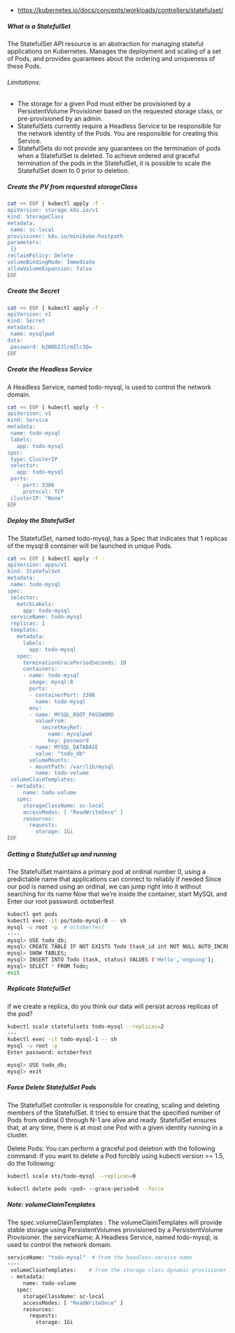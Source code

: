 - https://kubernetes.io/docs/concepts/workloads/controllers/statefulset/

##### What is a StatefulSet
The StatefulSet API resource is an abstraction for managing stateful applications on Kubernetes. Manages the deployment and scaling of a set of Pods, and provides guarantees about the ordering and uniqueness of these Pods.

###### Limitations:
- The storage for a given Pod must either be provisioned by a PersistentVolume Provisioner based on the requested storage class, or pre-provisioned by an admin.
- StatefulSets currently require a Headless Service to be responsible for the network identity of the Pods. You are responsible for creating this Service.
- StatefulSets do not provide any guarantees on the termination of pods when a StatefulSet is deleted. To achieve ordered and graceful termination of the pods in the StatefulSet, it is possible to scale the StatefulSet down to 0 prior to deletion.

##### Create the PV from requested storageClass
``````sh
cat << EOF | kubectl apply -f -
apiVersion: storage.k8s.io/v1
kind: StorageClass
metadata:
 name: sc-local
provisioner: k8s.io/minikube-hostpath
parameters:
 {}
reclaimPolicy: Delete
volumeBindingMode: Immediate
allowVolumeExpansion: false
EOF
``````
##### Create the Secret
``````sh
cat << EOF | kubectl apply -f -
apiVersion: v1
kind: Secret
metadata:
 name: mysqlpwd
data:
 password: b2N0b2JlcmZlc3Q=
EOF
``````
##### Create the Headless Service
A Headless Service, named todo-mysql, is used to control the network domain.
``````sh
cat << EOF | kubectl apply -f -
apiVersion: v1
kind: Service
metadata:
 name: todo-mysql
 labels:
   app: todo-mysql
spec:
 type: ClusterIP
 selector:
   app: todo-mysql
 ports:
   - port: 3306
     protocol: TCP
 clusterIP: "None"
EOF
``````
##### Deploy the StatefulSet
The StatefulSet, named todo-mysql, has a Spec that indicates that 1 replicas of the mysql:8 container will be launched in unique Pods.
``````sh
cat << EOF | kubectl apply -f -
apiVersion: apps/v1
kind: StatefulSet
metadata:
 name: todo-mysql
spec:
 selector:
   matchLabels:
     app: todo-mysql
 serviceName: todo-mysql
 replicas: 1
 template:
   metadata:
     labels:
       app: todo-mysql
   spec:
     terminationGracePeriodSeconds: 10
     containers:
     - name: todo-mysql
       image: mysql:8
       ports:
       - containerPort: 3306
         name: todo-mysql
       env:
       - name: MYSQL_ROOT_PASSWORD
         valueFrom:
           secretKeyRef:
             name: mysqlpwd
             key: password
       - name: MYSQL_DATABASE
         value: "todo_db"
       volumeMounts:
       - mountPath: /var/lib/mysql
         name: todo-volume
 volumeClaimTemplates:
 - metadata:
     name: todo-volume
   spec:
     storageClassName: sc-local
     accessModes: [ "ReadWriteOnce" ]
     resources:
       requests:
         storage: 1Gi
EOF
``````

##### Getting a StatefulSet up and running
The StatefulSet maintains a primary pod at ordinal number 0, using a predictable name that applications can connect to reliably if needed
Since our pod is named using an ordinal, we can jump right into it without searching for its name
Now that we’re inside the container, start MySQL and Enter our root password: octoberfest
``````sh
kubectl get pods
kubectl exec -it po/todo-mysql-0 -- sh
mysql -u root -p  # octoberfest
----
mysql> USE todo_db;
mysql> CREATE TABLE IF NOT EXISTS Todo (task_id int NOT NULL AUTO_INCREMENT, task VARCHAR(255) NOT NULL, status VARCHAR(255), PRIMARY KEY (task_id));
mysql> SHOW TABLES;
mysql> INSERT INTO Todo (task, status) VALUES ('Hello','ongoing');
mysql> SELECT * FROM Todo;
exit
``````

##### Replicate StatefulSet
if we create a replica, do you think our data will persist across replicas of the pod?
``````sh
kubectl scale statefulsets todo-mysql --replicas=2
---
kubectl exec -it todo-mysql-1 -- sh
mysql -u root -p
Enter password: octoberfest

mysql> USE todo_db;
mysql> exit
``````


##### Force Delete StatefulSet Pods
 The StatefulSet controller is responsible for creating, scaling and deleting members of the StatefulSet. It tries to ensure that the specified number of Pods from ordinal 0 through N-1 are alive and ready. StatefulSet ensures that, at any time, there is at most one Pod with a given identity running in a cluster.

Delete Pods:
 You can perform a graceful pod deletion with the following command:
 If you want to delete a Pod forcibly using kubectl version >= 1.5, do the following:
``````sh
kubectl scale sts/todo-mysql --replicas=0

kubectl delete pods <pod> --grace-period=0 --force
``````


##### Note: volumeClaimTemplates
The spec.volumeClaimTemplates : The volumeClaimTemplates will provide stable storage using PersistentVolumes provisioned by a PersistentVolume Provisioner.
the serviceName: A Headless Service, named todo-mysql, is used to control the network domain.
``````sh
serviceName: "todo-mysql"  # from the headless-service name
----
 volumeClaimTemplates:    # from the storage class dynamic provisioner
 - metadata:
     name: todo-volume
   spec:
     storageClassName: sc-local
     accessModes: [ "ReadWriteOnce" ]
     resources:
       requests:
         storage: 1Gi
``````
